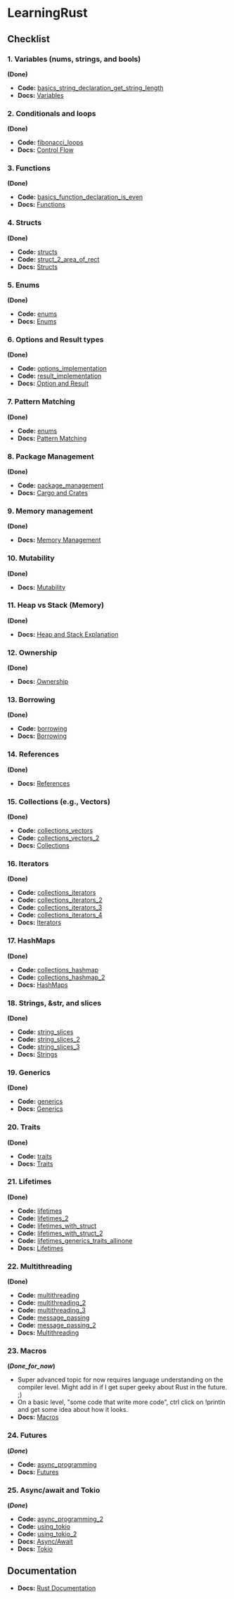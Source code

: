 # LearningRust


## Checklist

### 1. **Variables (nums, strings, and bools)**
**(Done)**
- **Code:** [basics_string_declaration_get_string_length](./basics_string_declaration_get_string_length)  
- **Docs:** [Variables](https://doc.rust-lang.org/book/ch03-01-variables-and-mutability.html)

### 2. **Conditionals and loops**
**(Done)**
- **Code:** [fibonacci_loops](./fibonacci_loops)  
- **Docs:** [Control Flow](https://doc.rust-lang.org/book/ch03-05-control-flow.html)

### 3. **Functions**
**(Done)**
- **Code:** [basics_function_declaration_is_even](./basics_function_declaration_is_even)  
- **Docs:** [Functions](https://doc.rust-lang.org/book/ch03-03-how-functions-work.html)

### 4. **Structs**
**(Done)**
- **Code:** [structs](./structs)  
- **Code:** [struct_2_area_of_rect](./struct_2_area_of_rect)  
- **Docs:** [Structs](https://doc.rust-lang.org/book/ch05-01-defining-structs.html)

### 5. **Enums** 
**(Done)**
- **Code:** [enums](./enums)  
- **Docs:** [Enums](https://doc.rust-lang.org/book/ch06-00-enums.html)

### 6. **Options and Result types** 
**(Done)**
- **Code:** [options_implementation](./options_implementation)  
- **Code:** [result_implementation](./result_implementation)  
- **Docs:** [Option and Result](https://doc.rust-lang.org/book/ch09-02-recoverable-errors-with-result.html)

### 7. **Pattern Matching** 
**(Done)**
- **Code:** [enums](./enums)  
- **Docs:** [Pattern Matching](https://doc.rust-lang.org/book/ch06-02-match.html)

### 8. **Package Management**
**(Done)**
- **Code:** [package_management](./package_management)  
- **Docs:** [Cargo and Crates](https://doc.rust-lang.org/book/ch01-03-hello-cargo.html)

### 9. **Memory management** 
**(Done)**
- **Docs:** [Memory Management](https://doc.rust-lang.org/book/ch04-01-what-is-ownership.html)

### 10. **Mutability** 
**(Done)**
- **Docs:** [Mutability](https://doc.rust-lang.org/book/ch03-01-variables-and-mutability.html)

### 11. **Heap vs Stack (Memory)** 
**(Done)**
- **Docs:** [Heap and Stack Explanation](https://doc.rust-lang.org/book/ch04-01-what-is-ownership.html#the-stack-and-the-heap)

### 12. **Ownership** 
**(Done)**
- **Docs:** [Ownership](https://doc.rust-lang.org/book/ch04-01-what-is-ownership.html)

### 13. **Borrowing** 
**(Done)**
- **Code:** [borrowing](./borrowing)  
- **Docs:** [Borrowing](https://doc.rust-lang.org/book/ch04-02-references-and-borrowing.html)

### 14. **References**
**(Done)**
- **Docs:** [References](https://doc.rust-lang.org/book/ch04-02-references-and-borrowing.html)

### 15. **Collections (e.g., Vectors)**
**(Done)**
- **Code:** [collections_vectors](./collections_vectors)  
- **Code:** [collections_vectors_2](./collections_vectors_2)  
- **Docs:** [Collections](https://doc.rust-lang.org/std/collections/index.html)

### 16. **Iterators** 
**(Done)**
- **Code:** [collections_iterators](./collections_iterators)  
- **Code:** [collections_iterators_2](./collections_iterators_2)  
- **Code:** [collections_iterators_3](./collections_iterators_3)  
- **Code:** [collections_iterators_4](./collections_iterators_4)  
- **Docs:** [Iterators](https://doc.rust-lang.org/book/ch13-02-iterators.html)

### 17. **HashMaps** 
**(Done)**
- **Code:** [collections_hashmap](./collections_hashmap)  
- **Code:** [collections_hashmap_2](./collections_hashmap_2)  
- **Docs:** [HashMaps](https://doc.rust-lang.org/book/ch08-03-hash-maps.html)

### 18. **Strings, &str, and slices**
**(Done)**
- **Code:** [string_slices](./string_slices)  
- **Code:** [string_slices_2](./string_slices_2)  
- **Code:** [string_slices_3](./string_slices_3)  
- **Docs:** [Strings](https://doc.rust-lang.org/book/ch08-02-strings.html)

### 19. **Generics** 
**(Done)**
- **Code:** [generics](./generics)  
- **Docs:** [Generics](https://doc.rust-lang.org/book/ch10-01-syntax.html)

### 20. **Traits** 
**(Done)**
- **Code:** [traits](./traits)  
- **Docs:** [Traits](https://doc.rust-lang.org/book/ch10-02-traits.html)

### 21. **Lifetimes**
**(Done)**
- **Code:** [lifetimes](./lifetimes)  
- **Code:** [lifetimes_2](./lifetimes_2)  
- **Code:** [lifetimes_with_struct](./lifetimes_with_struct)  
- **Code:** [lifetimes_with_struct_2](./lifetimes_with_struct_2)  
- **Code:** [lifetimes_generics_traits_allinone](./lifetimes_generics_traits_allinone)  
- **Docs:** [Lifetimes](https://doc.rust-lang.org/book/ch10-03-lifetime-syntax.html)

### 22. **Multithreading** 
**(Done)**
- **Code:** [multithreading](./multithreading)  
- **Code:** [multithreading_2](./multithreading_2)  
- **Code:** [multithreading_3](./multithreading_3)  
- **Code:** [message_passing](./message_passing)  
- **Code:** [message_passing_2](./message_passing_2)  
- **Docs:** [Multithreading](https://doc.rust-lang.org/book/ch16-01-threads.html)

### 23. **Macros**
**(_Done_for_now_)**
- Super advanced topic for now requires language understanding on the compiler level. Might add in if I get super geeky about Rust in the future. ;)
- On a basic level, "some code that write more code", ctrl click on !println and get some idea about how it looks.
- **Docs:** [Macros](https://doc.rust-lang.org/book/ch19-06-macros.html)

### 24. **Futures**
**(_Done_)**
- **Code:** [async_programming](./async_programming)
- **Docs:** [Futures](https://rust-lang.github.io/async-book/02_execution/01_chapter.html)

### 25. **Async/await and Tokio**
**(_Done_)**
- **Code:** [async_programming_2](./async_programming_2)
- **Code:** [using_tokio](./using_tokio)
- **Code:** [using_tokio_2](./using_tokio_2)
- **Docs:** [Async/Await](https://rust-lang.github.io/async-book/)  
- **Docs:** [Tokio](https://tokio.rs/)

## Documentation

- **Docs:** [Rust Documentation](https://www.rust-lang.org/learn/get-started)